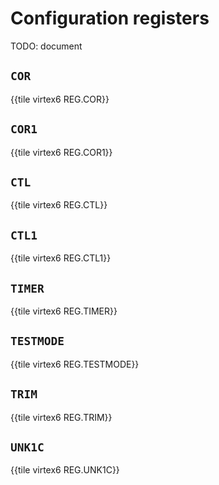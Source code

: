 # Configuration registers

TODO: document

## `COR`

{{tile virtex6 REG.COR}}


## `COR1`

{{tile virtex6 REG.COR1}}


## `CTL`

{{tile virtex6 REG.CTL}}


## `CTL1`

{{tile virtex6 REG.CTL1}}


## `TIMER`

{{tile virtex6 REG.TIMER}}


## `TESTMODE`

{{tile virtex6 REG.TESTMODE}}


## `TRIM`

{{tile virtex6 REG.TRIM}}


## `UNK1C`

{{tile virtex6 REG.UNK1C}}
